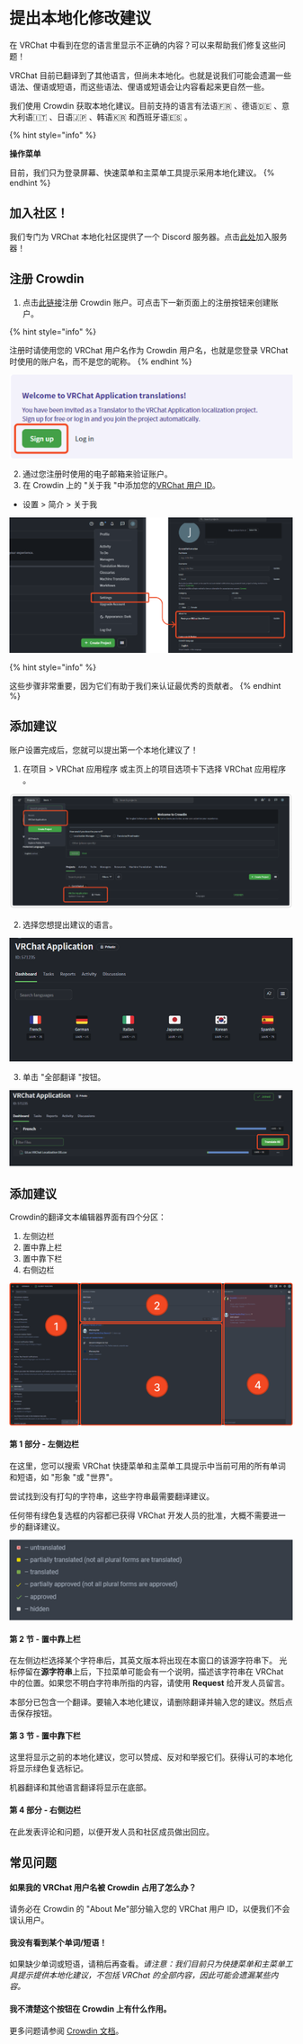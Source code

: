 # 提出本地化修改建议

在 VRChat 中看到在您的语言里显示不正确的内容？可以来帮助我们修复这些问题！

VRChat 目前已翻译到了其他语言，但尚未本地化。也就是说我们可能会遗漏一些语法、俚语或短语，而这些语法、俚语或短语会让内容看起来更自然一些。

我们使用 Crowdin 获取本地化建议。目前支持的语言有法语:fr: 、德语:de: 、意大利语:it: 、日语:jp: 、韩语:kr: 和西班牙语:es: 。

{% hint style="info" %}
<mark style="color:blue;">

**操作菜单**

</mark>

目前，我们只为登录屏幕、快速菜单和主菜单工具提示采用本地化建议。
{% endhint %}

## 加入社区！

我们专门为 VRChat 本地化社区提供了一个 Discord 服务器。点击[此处](https://discord.gg/U2fzWPkfKc)加入服务器！

## 注册 Crowdin

1. 点击[此链接](https://crowdin.com/project/vrchat-application/invite?h=bb57b789a39c353c3c401047afa228c41657827)注册 Crowdin 账户。可点击下一新页面上的注册按钮来创建账户。

{% hint style="info" %}
<mark style="color:yellow;"></mark>

注册时请使用您的 VRChat 用户名作为 Crowdin 用户名，也就是您登录 VRChat 时使用的账户名，而不是您的昵称。
{% endhint %}

![figure](../img/suggesting-localization-changes-1.png)

2. 通过您注册时使用的电子邮箱来验证账户。
3. 在 Crowdin 上的 "关于我 "中添加您的[VRChat 用户 ID](https://help.vrchat.com/hc/en-us/articles/4408181867027-Account-Names-and-Identifiers-Usernames-Display-Names-and-User-IDs-)。
- 设置 > 简介 > 关于我

![figure](../img/suggesting-localization-changes-2.png)

{% hint style="info" %}
<mark style="color:green;"></mark>

这些步骤非常重要，因为它们有助于我们来认证最优秀的贡献者。
{% endhint %}

## 添加建议

账户设置完成后，您就可以提出第一个本地化建议了！

1. 在项目 > VRChat 应用程序 或主页上的项目选项卡下选择 VRChat 应用程序 。

![figure](../img/suggesting-localization-changes-3.png)

2. 选择您想提出建议的语言。

![figure](../img/suggesting-localization-changes-4.png)

3. 单击 "全部翻译 "按钮。

![figure](../img/suggesting-localization-changes-5.png)
  
## 添加建议

Crowdin的翻译文本编辑器界面有四个分区：

1. 左侧边栏
2. 置中靠上栏
3. 置中靠下栏
4. 右侧边栏

![figure](../img/suggesting-localization-changes-6.png)
  
#### 第 1 部分 - 左侧边栏

在这里，您可以搜索 VRChat 快捷菜单和主菜单工具提示中当前可用的所有单词和短语，如 "形象 "或 "世界"。

尝试找到没有打勾的字符串，这些字符串最需要翻译建议。

任何带有绿色复选框的内容都已获得 VRChat 开发人员的批准，大概不需要进一步的翻译建议。

![figure](../img/suggesting-localization-changes-7.png)

#### 第 2 节 - 置中靠上栏

在左侧边栏选择某个字符串后，其英文版本将出现在本窗口的该源字符串下。
光标停留在**源字符串**上后，下拉菜单可能会有一个说明，描述该字符串在 VRChat 中的位置。如果您不明白字符串所指的内容，请使用 **Request** 给开发人员留言。

本部分已包含一个翻译。要输入本地化建议，请删除翻译并输入您的建议。然后点击保存按钮。

#### 第 3 节 - 置中靠下栏

这里将显示之前的本地化建议，您可以赞成、反对和举报它们。获得认可的本地化将显示绿色复选标记。

机器翻译和其他语言翻译将显示在底部。

#### 第 4 部分 - 右侧边栏

在此发表评论和问题，以便开发人员和社区成员做出回应。

## 常见问题

#### 如果我的 VRChat 用户名被 Crowdin 占用了怎么办？

请务必在 Crowdin 的 "About Me"部分输入您的 VRChat 用户 ID，以便我们不会误认用户。

#### 我没有看到某个单词/短语！

如果缺少单词或短语，请稍后再查看。*请注意：我们目前只为快捷菜单和主菜单工具提示提供本地化建议，不包括 VRChat 的全部内容，因此可能会遗漏某些内容。*

#### 我不清楚这个按钮在 Crowdin 上有什么作用。

更多问题请参阅 [Crowdin 文档](https://support.crowdin.com/online-editor/ "Crowdin 文档")。
